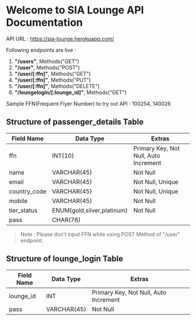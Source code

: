 # Welcome to SIA Lounge API Documentation

API URL : https://sia-lounge.herokuapp.com/

Following endpoints are live : 

1. **"/users"**, Methods("GET")
2. **"/user"**, Methods("POST")
3. **"/user/[:ffn]"**, Methods("GET")
4. **"/user/[:ffn]"**, Methods("PUT")
5. **"/user/[:ffn]"**, Methods("DELETE")
6. **"/loungelogin/[:lounge_id]"**, Methods("GET")


Sample FFN(Frequent Flyer Number) to try out API : 100254, 140026

## Structure of passenger_details Table

| Field Name   |  Data Type                          |  Extras                                |
| ------------ | -------------                       | -------------------------------------- |            
| ffn          |  INT(10)                            | Primary Key, Not Null, Auto Increment  |
| name         |  VARCHAR(45)                        | Not Null                               |
| email        |  VARCHAR(45)                        | Not Null, Unique                       |
| country_code |  VARCHAR(45)                        | Not Null, Unique                       |
| mobile       |  VARCHAR(45)                        | Not Null                               |
| tier_status  |  ENUM(gold,silver,platinum)         | Not Null                               |
| pass         |  CHAR(76)                           |                                        |

> Note : Please don't input FFN while using POST Method of "/user" endpoint. 

## Structure of lounge_login Table

| Field Name   |  Data Type                          |  Extras                                |
| ------------ | -------------                       | -------------------------------------- |            
| lounge_id    |  INT                                | Primary Key, Not Null, Auto Increment  |
| pass         |  VARCHAR(45)                        | Not Null                               |
